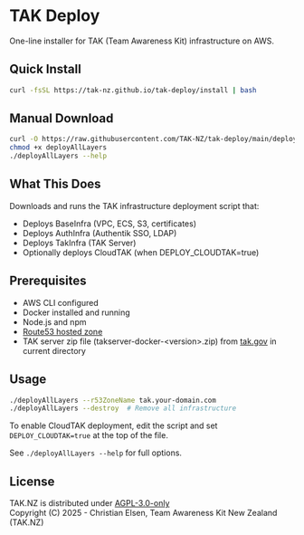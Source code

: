 # TAK Deploy

One-line installer for TAK (Team Awareness Kit) infrastructure on AWS.

## Quick Install

```bash
curl -fsSL https://tak-nz.github.io/tak-deploy/install | bash
```

## Manual Download

```bash
curl -O https://raw.githubusercontent.com/TAK-NZ/tak-deploy/main/deployAllLayers
chmod +x deployAllLayers
./deployAllLayers --help
```

## What This Does

Downloads and runs the TAK infrastructure deployment script that:
- Deploys BaseInfra (VPC, ECS, S3, certificates)
- Deploys AuthInfra (Authentik SSO, LDAP)
- Deploys TakInfra (TAK Server)
- Optionally deploys CloudTAK (when DEPLOY_CLOUDTAK=true)

## Prerequisites

- AWS CLI configured
- Docker installed and running
- Node.js and npm
- [Route53 hosted zone](https://github.com/TAK-NZ/base-infra/blob/main/docs/AWS_GITHUB_SETUP.md#1-route-53-dns-setup)
- TAK server zip file (takserver-docker-\<version\>.zip) from [tak.gov](https://tak.gov/products/tak-server) in current directory

## Usage

```bash
./deployAllLayers --r53ZoneName tak.your-domain.com
./deployAllLayers --destroy  # Remove all infrastructure
```

To enable CloudTAK deployment, edit the script and set `DEPLOY_CLOUDTAK=true` at the top of the file.

See `./deployAllLayers --help` for full options.

## License

TAK.NZ is distributed under [AGPL-3.0-only](LICENSE)\
Copyright (C) 2025 - Christian Elsen, Team Awareness Kit New Zealand (TAK.NZ)